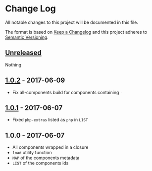 # Change Log
All notable changes to this project will be documented in this file.

The format is based on [Keep a Changelog](http://keepachangelog.com/) and this project adheres to [Semantic Versioning](http://semver.org/).

## [Unreleased]

Nothing

## [1.0.2] - 2017-06-09

- Fix all-components build for components containing `-`

## [1.0.1] - 2017-06-07

- Fixed `php-extras` listed as `php` in `LIST`

## 1.0.0 - 2017-06-07

- All components wrapped in a closure
- `load` utility function
- `MAP` of the components metadata
- `LIST` of the components ids

[Unreleased]: https://github.com/Soreine/prismjs-components-loader/compare/v1.0.2...HEAD
[1.0.2]: https://github.com/Soreine/prismjs-components-loader/compare/v1.0.1...v1.0.2
[1.0.1]: https://github.com/Soreine/prismjs-components-loader/compare/v1.0.0...v1.0.1
